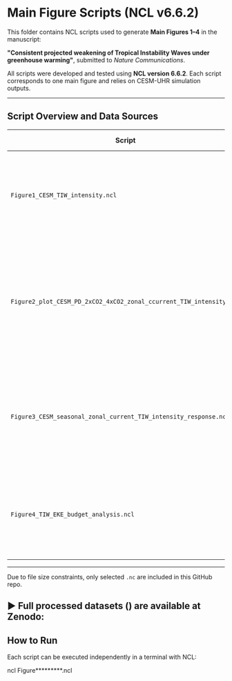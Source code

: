 # Main Figure Scripts (NCL v6.6.2)

This folder contains NCL scripts used to generate **Main Figures 1–4** in the manuscript:

**"Consistent projected weakening of Tropical Instability Waves under greenhouse warming"**, submitted to *Nature Communications*.

All scripts were developed and tested using **NCL version 6.6.2**. Each script corresponds to one main figure and relies on CESM-UHR simulation outputs.

---

## Script Overview and Data Sources

| Script | Figure | Description | Required Data |
|--------|--------|-------------|---------------|
| `Figure1_CESM_TIW_intensity.ncl` | Fig. 1 | CESM-UHR-simulated TIW intensity and structure compared to reanalysis | four TIW metrics in CESM-UHR: EKE, SST, SSH, and VVEL fields|
| `Figure2_plot_CESM_PD_2xCO2_4xCO2_zonal_ccurrent_TIW_intensity.ncl` | Fig. 2 |Projected changes of tropical mean background state modulating in CESM-UHR | CESM-UHR monthly mean outputs under PD, 2xCO2, and 4xCO2: wind stress, temp, zonal currents |
| `Figure3_CESM_seasonal_zonal_current_TIW_intensity_response.ncl` | Fig. 3 | Seasonal evolution of background conditions and TIW intensity under different CO2 simulations in CESM-UHR | four TIW metrics in CESM-UHR: EKE, SST, SSH, and VVEL fields|
| `Figure4_TIW_EKE_budget_analysis.ncl` | Fig. 4 | TIW-EKE budget analysis under different CO2 simulations in CESM-UHR | Barotrpic energy conversion rate and Baroclinic energy conversion rate in CESM-UHR |

---
Due to file size constraints, only selected `.nc` are included in this GitHub repo.

▶ **Full processed datasets** () are available at Zenodo:  
---

## How to Run

Each script can be executed independently in a terminal with NCL:

ncl Figure*********.ncl

